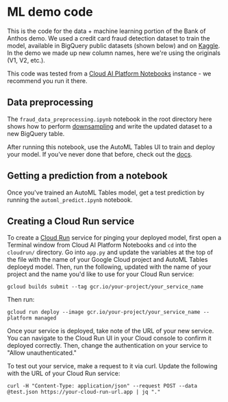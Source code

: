 # ML demo code

This is the code for the data + machine learning portion of the Bank of Anthos demo. We used a credit card fraud detection dataset to train the model, available in BigQuery public datasets (shown below) and on [Kaggle](https://www.kaggle.com/mlg-ulb/creditcardfraud). In the demo we made up new column names, here we're using the originals (V1, V2, etc.).

This code was tested from a [Cloud AI Platform Notebooks](https://cloud.google.com/ai-platform-notebooks) instance - we recommend you run it there.

## Data preprocessing

The `fraud_data_preprocessing.ipynb` notebook in the root directory here shows how to perform [downsampling](https://developers.google.com/machine-learning/data-prep/construct/sampling-splitting/imbalanced-data#downsampling-and-upweighting) and write the updated dataset to a new BigQuery table. 

After running this notebook, use the AutoML Tables UI to train and deploy your model. If you've never done that before, check out the [docs](https://cloud.google.com/automl-tables/docs/import).

## Getting a prediction from a notebook

Once you've trained an AutoML Tables model, get a test prediction by running the `automl_predict.ipynb` notebook.

## Creating a Cloud Run service

To create a [Cloud Run](https://cloud.google.com/run) service for pinging your deployed model, first open a Terminal window from Cloud AI Platform Notebooks and `cd` into the `cloudrun/` directory. Go into `app.py` and update the variables at the top of the file with the name of your Google Cloud project and AutoML Tables deploeyd model. Then, run the following, updated with the name of your project and the name you'd like to use for your Cloud Run service:

```
gcloud builds submit --tag gcr.io/your-project/your_service_name
```

Then run:

```
gcloud run deploy --image gcr.io/your-project/your_service_name --platform managed
```

Once your service is deployed, take note of the URL of your new service. You can navigate to the Cloud Run UI in your Cloud console to confirm it deployed correctly. Then, change the authentication on your service to "Allow unauthenticated." 

To test out your service, make a request to it via curl. Update the following with the URL of your Cloud Run service:

```
curl -H "Content-Type: application/json" --request POST --data @test.json https://your-cloud-run-url.app | jq "."
```